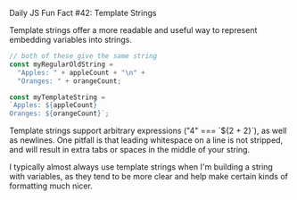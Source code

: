 Daily JS Fun Fact #42: Template Strings

Template strings offer a more readable and useful way to represent embedding variables into strings.

```js
// both of these give the same string
const myRegularOldString = 
  "Apples: " + appleCount + "\n" +
  "Oranges: " + orangeCount;

const myTemplateString =
`Apples: ${appleCount}
Oranges: ${orangeCount}`;
```

Template strings support arbitrary expressions ("4" === \`${2 + 2}\`), as well as newlines. One pitfall is that leading whitespace on a line is not stripped, and will result in extra tabs or spaces in the middle of your string.

I typically almost always use template strings when I'm building a string with variables, as they tend to be more clear and help make certain kinds of formatting much nicer.
